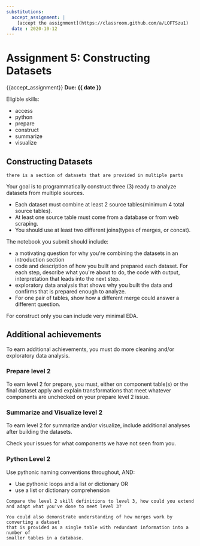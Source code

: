 ```yaml
---
substitutions:
  accept_assignment: |
    [accept the assignment](https://classroom.github.com/a/LOFTSzu1)
  date : 2020-10-12
---
```

# Assignment 5: Constructing Datasets

{{accept_assignment}}
__Due: {{ date }}__

Eligible skills:
- access
- python
- prepare
- construct
- summarize
- visualize

## Constructing Datasets

```{hint}
there is a section of datasets that are provided in multiple parts
```

Your goal is to programmatically construct three (3) ready to analyze datasets from multiple sources.

- Each dataset must combine at least 2 source tables(minimum 4 total source tables).
- At least one source table must come from a database or from web scraping.
- You should use at least two different joins(types of merges, or concat).


The notebook you submit should include:

- a motivating question for why you're combining the datasets in an introduction section
- code and description of how you built and prepared each dataset. For each step,  describe what you're about to do, the code with output, interpretation that leads into the next step.
- exploratory data analysis that shows why you built the data and confirms that is prepared enough to analyze.
- For one pair of tables, show how a different merge could answer a different question.

For construct only you can include very minimal EDA.


## Additional achievements

To earn additional achievements, you must do more cleaning and/or exploratory data analysis.


### Prepare level 2
To earn level 2 for prepare, you must, either on component table(s) or the final dataset apply and explain transformations that meet whatever components are unchecked on your prepare level 2 issue.

### Summarize and Visualize level 2

To earn level 2 for summarize and/or visualize, include additional analyses after building the datasets.

Check your issues for what components we have not seen from you.

### Python Level 2

Use pythonic naming conventions throughout, AND:

- Use pythonic loops and a list or dictionary OR
- use a list or dictionary comprehension

```{admonition} Thinking Ahead
Compare the level 2 skill definitions to level 3, how could you extend and adapt what you've done to meet level 3?
```



```{admonition} Thinking Ahead
You could also demonstrate understanding of how merges work by converting a dataset
that is provided as a single table with redundant information into a number of
smaller tables in a database.
```
